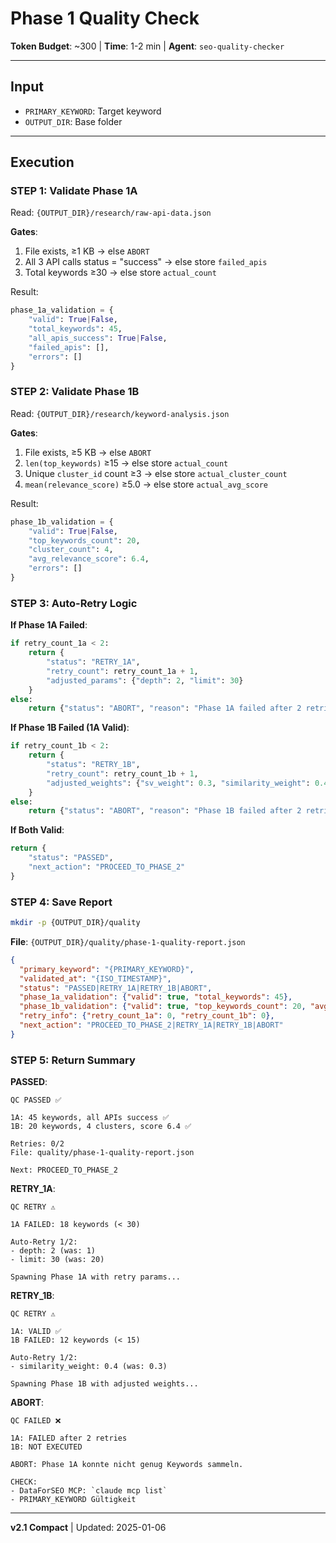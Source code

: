 # Phase 1 Quality Check

**Token Budget**: ~300 | **Time**: 1-2 min | **Agent**: `seo-quality-checker`

---

## Input
- `PRIMARY_KEYWORD`: Target keyword
- `OUTPUT_DIR`: Base folder

---

## Execution

### STEP 1: Validate Phase 1A
Read: `{OUTPUT_DIR}/research/raw-api-data.json`

**Gates**:
1. File exists, ≥1 KB → else `ABORT`
2. All 3 API calls status = "success" → else store `failed_apis`
3. Total keywords ≥30 → else store `actual_count`

Result:
```python
phase_1a_validation = {
    "valid": True|False,
    "total_keywords": 45,
    "all_apis_success": True|False,
    "failed_apis": [],
    "errors": []
}
```

### STEP 2: Validate Phase 1B
Read: `{OUTPUT_DIR}/research/keyword-analysis.json`

**Gates**:
1. File exists, ≥5 KB → else `ABORT`
2. `len(top_keywords)` ≥15 → else store `actual_count`
3. Unique `cluster_id` count ≥3 → else store `actual_cluster_count`
4. `mean(relevance_score)` ≥5.0 → else store `actual_avg_score`

Result:
```python
phase_1b_validation = {
    "valid": True|False,
    "top_keywords_count": 20,
    "cluster_count": 4,
    "avg_relevance_score": 6.4,
    "errors": []
}
```

### STEP 3: Auto-Retry Logic

**If Phase 1A Failed**:
```python
if retry_count_1a < 2:
    return {
        "status": "RETRY_1A",
        "retry_count": retry_count_1a + 1,
        "adjusted_params": {"depth": 2, "limit": 30}
    }
else:
    return {"status": "ABORT", "reason": "Phase 1A failed after 2 retries"}
```

**If Phase 1B Failed (1A Valid)**:
```python
if retry_count_1b < 2:
    return {
        "status": "RETRY_1B",
        "retry_count": retry_count_1b + 1,
        "adjusted_weights": {"sv_weight": 0.3, "similarity_weight": 0.4}
    }
else:
    return {"status": "ABORT", "reason": "Phase 1B failed after 2 retries"}
```

**If Both Valid**:
```python
return {
    "status": "PASSED",
    "next_action": "PROCEED_TO_PHASE_2"
}
```

### STEP 4: Save Report

```bash
mkdir -p {OUTPUT_DIR}/quality
```

**File**: `{OUTPUT_DIR}/quality/phase-1-quality-report.json`
```json
{
  "primary_keyword": "{PRIMARY_KEYWORD}",
  "validated_at": "{ISO_TIMESTAMP}",
  "status": "PASSED|RETRY_1A|RETRY_1B|ABORT",
  "phase_1a_validation": {"valid": true, "total_keywords": 45},
  "phase_1b_validation": {"valid": true, "top_keywords_count": 20, "avg_relevance_score": 6.4},
  "retry_info": {"retry_count_1a": 0, "retry_count_1b": 0},
  "next_action": "PROCEED_TO_PHASE_2|RETRY_1A|RETRY_1B|ABORT"
}
```

### STEP 5: Return Summary

**PASSED**:
```
QC PASSED ✅

1A: 45 keywords, all APIs success ✅
1B: 20 keywords, 4 clusters, score 6.4 ✅

Retries: 0/2
File: quality/phase-1-quality-report.json

Next: PROCEED_TO_PHASE_2
```

**RETRY_1A**:
```
QC RETRY ⚠️

1A FAILED: 18 keywords (< 30)

Auto-Retry 1/2:
- depth: 2 (was: 1)
- limit: 30 (was: 20)

Spawning Phase 1A with retry params...
```

**RETRY_1B**:
```
QC RETRY ⚠️

1A: VALID ✅
1B FAILED: 12 keywords (< 15)

Auto-Retry 1/2:
- similarity_weight: 0.4 (was: 0.3)

Spawning Phase 1B with adjusted weights...
```

**ABORT**:
```
QC FAILED ❌

1A: FAILED after 2 retries
1B: NOT EXECUTED

ABORT: Phase 1A konnte nicht genug Keywords sammeln.

CHECK:
- DataForSEO MCP: `claude mcp list`
- PRIMARY_KEYWORD Gültigkeit
```

---

**v2.1 Compact** | Updated: 2025-01-06
